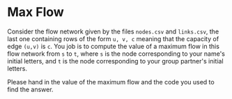 # Max Flow

Consider the flow network given by the files `nodes.csv` and `links.csv`, the last one containing rows of the form `u, v, c` meaning that the capacity of edge `(u,v)` is `c`. You job is to compute the value of a maximum flow in this flow network from `s` to `t`, where `s` is the node corresponding to your name's initial letters, and `t` is the node corresponding to your group partner's initial letters.

Please hand in the value of the maximum flow and the code you used to find the answer.
